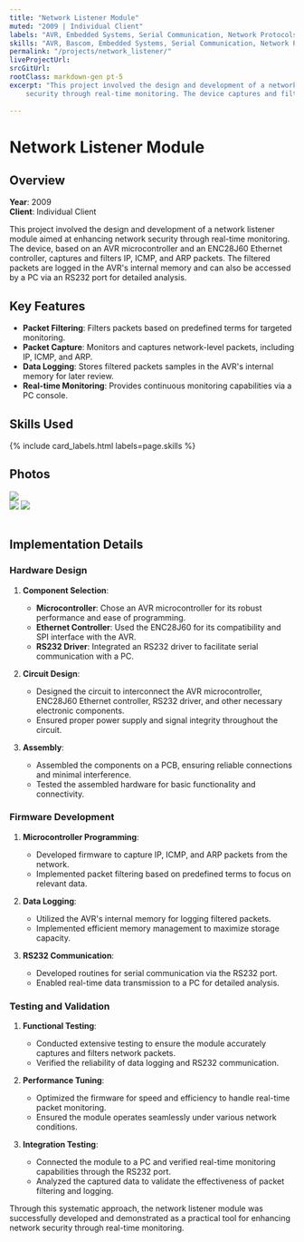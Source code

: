 ```yaml
---
title: "Network Listener Module"
muted: "2009 | Individual Client"
labels: "AVR, Embedded Systems, Serial Communication, Network Protocols, Electronics"
skills: "AVR, Bascom, Embedded Systems, Serial Communication, Network Protocols, Electronics, Schematic Diagramming, SPI, CMOS, Troubleshooting"
permalink: "/projects/network_listener/"
liveProjectUrl:
srcGitUrl:
rootClass: markdown-gen pt-5
excerpt: "This project involved the design and development of a network listener module aimed at enhancing network 
    security through real-time monitoring. The device captures and filters network packets for detailed analysis."
 
---
```



# Network Listener Module


## Overview

**Year**: 2009  
**Client**: Individual Client

This project involved the design and development of a network listener module aimed at enhancing network security through real-time monitoring. The device, based on an AVR microcontroller and an ENC28J60 Ethernet controller, captures and filters IP, ICMP, and ARP packets. The filtered packets are logged in the AVR's internal memory and can also be accessed by a PC via an RS232 port for detailed analysis.



## Key Features

- **Packet Filtering**: Filters packets based on predefined terms for targeted monitoring.
- **Packet Capture**: Monitors and captures network-level packets, including IP, ICMP, and ARP.
- **Data Logging**: Stores filtered packets samples in the AVR's internal memory for later review.
- **Real-time Monitoring**: Provides continuous monitoring capabilities via a PC console.



## Skills Used

{% include card_labels.html labels=page.skills %}



## Photos

<div class="container text-center design-gallery gallery">
    <div class="row justify-content-center">
      <div class="col-sm-5">
        <img src="/assets/images/network_listener/1.jpeg">
      </div>
      <div class="col-sm-4">
        <img src="/assets/images/network_listener/2.jpeg">
        <img src="/assets/images/network_listener/3.jpeg">
      </div>
    </div>
</div>

<br>

## Implementation Details

### Hardware Design

1. **Component Selection**:
   - **Microcontroller**: Chose an AVR microcontroller for its robust performance and ease of programming.
   - **Ethernet Controller**: Used the ENC28J60 for its compatibility and SPI interface with the AVR.
   - **RS232 Driver**: Integrated an RS232 driver to facilitate serial communication with a PC.

2. **Circuit Design**:
   - Designed the circuit to interconnect the AVR microcontroller, ENC28J60 Ethernet controller, RS232 driver, and other necessary electronic components.
   - Ensured proper power supply and signal integrity throughout the circuit.

3. **Assembly**:
   - Assembled the components on a PCB, ensuring reliable connections and minimal interference.
   - Tested the assembled hardware for basic functionality and connectivity.

### Firmware Development

1. **Microcontroller Programming**:
   - Developed firmware to capture IP, ICMP, and ARP packets from the network.
   - Implemented packet filtering based on predefined terms to focus on relevant data.

2. **Data Logging**:
   - Utilized the AVR's internal memory for logging filtered packets.
   - Implemented efficient memory management to maximize storage capacity.

3. **RS232 Communication**:
   - Developed routines for serial communication via the RS232 port.
   - Enabled real-time data transmission to a PC for detailed analysis.

### Testing and Validation

1. **Functional Testing**:
   - Conducted extensive testing to ensure the module accurately captures and filters network packets.
   - Verified the reliability of data logging and RS232 communication.

2. **Performance Tuning**:
   - Optimized the firmware for speed and efficiency to handle real-time packet monitoring.
   - Ensured the module operates seamlessly under various network conditions.

3. **Integration Testing**:
   - Connected the module to a PC and verified real-time monitoring capabilities through the RS232 port.
   - Analyzed the captured data to validate the effectiveness of packet filtering and logging.

Through this systematic approach, the network listener module was successfully developed and demonstrated as a practical tool for enhancing network security through real-time monitoring.
